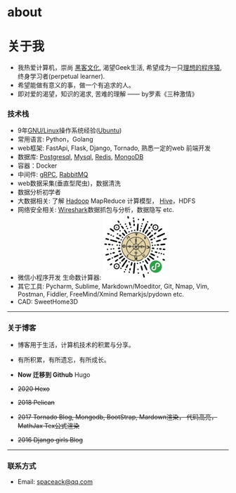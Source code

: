 # about


# 关于我

- 我热爱计算机，崇尚 [黑客文化](http://translations.readthedocs.io/en/latest/hacker_howto.html#id5), 渴望Geek生活, 希望成为一只[理想的程序猿](http://guoze.me/2015/03/02/excellent-programmer/), 终身学习者(perpetual learner).
- 希望能做有意义的事，做一个有追求的人。
- 即对爱的渴望，知识的渴求, 苦难的理解 —— by罗素《三种激情》


### 技术栈
- 9年[GNU/Linux](https://www.gnu.org/gnu/linux-and-gnu.en.html)操作系统经验([Ubuntu](https://www.ubuntu.com/desktop))
- 常用语言: Python，Golang
- web框架: FastApi, Flask, Django, Tornado, 熟悉一定的web 前端开发
- 数据库: [Postgresql](https://www.postgresql.org/), [Mysql](https://mariadb.org/), [Redis](https://redis.io/), [MongoDB](https://www.mongodb.com/)
- 容器：Docker
- 中间件: [gRPC](www.grpc.io), [RabbitMQ](http://www.rabbitmq.com)
- web数据采集(垂直型爬虫)，数据清洗
- 数据分析初学者
- 大数据相关: 了解 [Hadoop](http://hadoop.apache.org/) MapReduce 计算模型， [Hive](https://hive.apache.org/)，HDFS
- 网络安全相关: [Wireshark](https://www.wireshark.org/)数据抓包与分析，数据隐写 etc.
- 微信小程序开发 生命数计算器: 
![生命数计算器](wx-lifenum.jpeg)
- 其它工具: Pycharm, Sublime, Markdown/Moeditor, Git, Nmap, Vim, Postman, Fiddler, FreeMind/Xmind  Remarkjs/pydown etc.
 - CAD: SweetHome3D

---

### 关于博客
- 博客用于生活，计算机技术的积累与分享。
- 有所积累，有所遗忘，有所成长。
- **Now  迁移到 Github** Hugo
- <del>2020 Hexo<del>
- <del>2018 Pelican</del> 
- <del>2017 Tornado Blog, Mongodb, BootStrap, Mardown渲染， 代码高亮，MathJax Tex公式渲染</del>

- <del>2016 Django girls Blog</del>



---
### 联系方式
- Email: spaceack@qq.com
